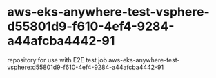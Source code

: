 # aws-eks-anywhere-test-vsphere-d55801d9-f610-4ef4-9284-a44afcba4442-91
repository for use with E2E test job aws-eks-anywhere-test-vsphere:d55801d9-f610-4ef4-9284-a44afcba4442-91
